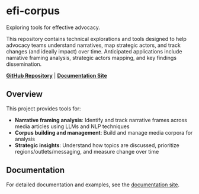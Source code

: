 # efi-corpus

Exploring tools for effective advocacy.

This repository contains technical explorations and tools designed to help advocacy teams understand narratives, map strategic actors, and track changes (and ideally impact) over time. Anticipated applications include narrative framing analysis, strategic actors mapping, and key findings dissemination.

**[GitHub Repository](https://github.com/hubert-thieriot/efi-corpus)** | **[Documentation Site](https://hubert-thieriot.github.io/efi-corpus/)**

## Overview

This project provides tools for:
- **Narrative framing analysis**: Identify and track narrative frames across media articles using LLMs and NLP techniques
- **Corpus building and management**: Build and manage media corpora for analysis
- **Strategic insights**: Understand how topics are discussed, prioritize regions/outlets/messaging, and measure change over time

## Documentation

For detailed documentation and examples, see the [documentation site](https://hubert-thieriot.github.io/efi-corpus/).
